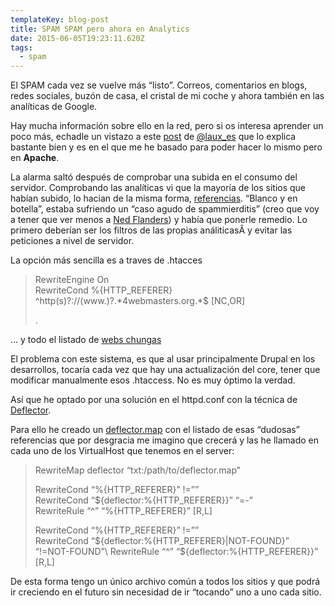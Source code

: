 ```yaml
---
templateKey: blog-post
title: SPAM SPAM pero ahora en Analytics
date: 2015-06-05T19:23:11.620Z
tags:
  - spam
---
```

El SPAM cada vez se vuelve más “listo”. Correos, comentarios en blogs, redes sociales, buz­ón de casa, el cristal de mi coche y ahora también en las analí­ticas de Google.

Hay mucha informaci­ón sobre ello en la red, pero si os interesa aprender un poco más, echadle un vistazo a este [post](https://laux.es/referrer-spam-nginx-ganalytics/) de [@laux_es](https://twitter.com/laux_es) que lo explica bastante bien y es en el que me he basado para poder hacer lo mismo pero en **Apache**.

La alarma salt­ó después de comprobar una subida en el consumo del servidor. Comprobando las analí­ticas vi que la mayorí­a de los sitios que habí­an subido, lo hacian de la misma forma, [referencias](http://es.wikipedia.org/wiki/Referer_%28Cabecera_HTTP%29). “Blanco y en botella”, estaba sufriendo un “caso agudo de spammierditis” (creo que voy a tener que ver menos a [Ned Flanders](https://es.wikipedia.org/wiki/Ned_Flanders)) y habí­a que ponerle remedio. Lo primero deberí­an ser los filtros de las propias análiticasÂ y evitar las peticiones a nivel de servidor.

La opci­ón más sencilla es a traves de .htacces

> RewriteEngine On\
> RewriteCond %{HTTP_REFERER} ^http(s)?://(www\.)?.\*4webmasters\.org.\*$ \[NC,OR]
>
> .

… y todo el listado de [webs chungas](https://github.com/Stevie-Ray/htaccess-referral-spam-blacklist-block/blob/master/.htaccess)

El problema con este sistema, es que al usar principalmente Drupal en los desarrollos, tocarí­a cada vez que hay una actualizaci­ón del core, tener que modificar manualmente esos .htaccess. No es muy ­óptimo la verdad.

Así­ que he optado por una soluci­ón en el httpd.conf con la técnica de [Deflector](http://httpd.apache.org/docs/2.4/rewrite/access.html#referer-deflector).

Para ello he creado un [deflector.map](https://gist.github.com/jmaties/6d016f0fbebcc64e83de) con el listado de esas “dudosas” referencias que por desgracia me imagino que crecerá y las he llamado en cada uno de los VirtualHost que tenemos en el server:

> RewriteMap deflector “txt:/path/to/deflector.map”
>
> RewriteCond “%{HTTP_REFERER}” !=””\
> RewriteCond “${deflector:%{HTTP_REFERER}}” “=-”\
> RewriteRule “^” “%{HTTP_REFERER}” \[R,L]
>
> RewriteCond “%{HTTP_REFERER}” !=””\
> RewriteCond “${deflector:%{HTTP_REFERER}|NOT-FOUND}” “!=NOT-FOUND”\
> RewriteRule “^” “${deflector:%{HTTP_REFERER}}” \[R,L]

De esta forma tengo un ­único archivo com­ún a todos los sitios y que podrá ir creciendo en el futuro sin necesidad de ir “tocando” uno a uno cada sitio.